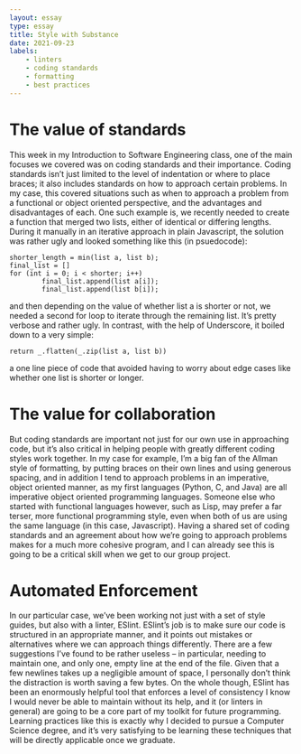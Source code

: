 ```yaml
---
layout: essay
type: essay
title: Style with Substance
date: 2021-09-23
labels:
    - linters
    - coding standards
    - formatting
    - best practices
---
```

# The value of standards
This week in my Introduction to Software Engineering class, one of
the main focuses we covered was on coding standards and their
importance. Coding standards isn’t just limited to the level of
indentation or where to place braces; it also includes standards on
how to approach certain problems. In my case, this covered situations
such as when to approach a problem from a functional or object
oriented perspective, and the advantages and disadvantages of each.
One such example is, we recently needed to create a function that
merged two lists, either of identical or differing lengths. During it
manually in an iterative approach in plain Javascript, the solution
was rather ugly and looked something like this (in psuedocode):
```
shorter_length = min(list a, list b);
final_list = []
for (int i = 0; i < shorter; i++)
        final_list.append(list a[i]);
        final_list.append(list b[i]);
```
and then depending on the value of whether list a is shorter or not,
we needed a second for loop to iterate through the remaining list.
It’s pretty verbose and rather ugly. In contrast, with the help of
Underscore, it boiled down to a very simple:
```
return _.flatten(_.zip(list a, list b))
```
a one line piece of code that avoided having to worry about edge cases
like whether one list is shorter or longer.

# The value for collaboration
But coding standards are important not just for our own use in
approaching code, but it’s also critical in helping people with
greatly different coding styles work together. In my case for example,
I’m a big fan of the Allman style of formatting, by putting braces on
their own lines and using generous spacing, and in addition I tend to
approach problems in an imperative, object oriented manner, as my
first languages (Python, C, and Java) are all imperative object
oriented programming languages. Someone else who started with
functional languages however, such as Lisp, may prefer a far terser,
more functional programming style, even when both of us are using the
same language (in this case, Javascript). Having a shared set of
coding standards and an agreement about how we’re going to approach
problems makes for a much more cohesive program, and I can already see
this is going to be a critical skill when we get to our group project.

# Automated Enforcement
In our particular case, we’ve been working not just with a set of
style guides, but also with a linter, ESlint. ESlint’s job is to make
sure our code is structured in an appropriate manner, and it points
out mistakes or alternatives where we can approach things differently.
There are a few suggestions I’ve found to be rather useless – in
particular, needing to maintain one, and only one, empty line at the
end of the file. Given that a few newlines takes up a negligible
amount of space, I personally don’t think the distraction is worth
saving a few bytes. On the whole though, ESlint has been an enormously
helpful tool that enforces a level of consistency I know I would never
be able to maintain without its help, and it (or linters in general)
are going to be a core part of my toolkit for future programming.
Learning practices like this is exactly why I decided to pursue a
Computer Science degree, and it’s very satisfying to be learning these
techniques that will be directly applicable once we graduate.

